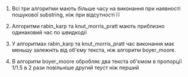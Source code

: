 <!-- @format -->

1. Всі три алгоритми мають більше часу на виконання при наявності пошукової substring, ніж при відсутності її

2. Алгоритми rabin_karp та knut_morris_pratt мають приблизно одинаковий час по швидкодії

3. У алгоритмах rabin_karp та knut_morris_pratt час виконання має меньшу залежніть від об'єму текста, ніж алгоритм boyer_moore.

4. В алгоритм boyer_moore обробляє два текста об'ємом в пропорції 1/1.5 в 2 рази повільніше другий теуст ніж перший
